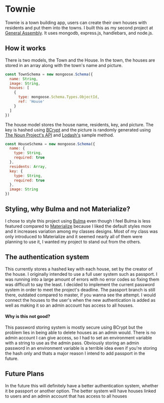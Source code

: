 # Townie

Townie is a town building app, users can create their own houses with residents and put them into the towns. I built this as my second project at [General Assembly](https://generalassemb.ly/). It uses mongodb, express.js, handlebars, and node.js.


## How it works

There is two models, the Town and the House.
In the town, the houses are stored in an array along with the town's name and picture.
```javascript
const TownSchema = new mongoose.Schema({
  name: String,
  image: String,
  houses: [
    {
      type: mongoose.Schema.Types.ObjectId,
      ref: 'House'
    }
  ]
})
```
The house model stores the house name, residents, key, and picture. The key is hashed using [BCrypt](https://www.npmjs.com/package/bcrypt-nodejs) and the picture is randomly generated using [The Noun Project's API](http://api.thenounproject.com/) and [Lodash's](https://lodash.com/) sample method. 
```javascript 
const HouseSchema = new mongoose.Schema({
  name: {
    type: String,
    required: true
  },
  residents: Array,
  key: {
    type: String,
    required: true
  },
  image: String
})
```

## Styling, why Bulma and not Materialize?

I chose to style this project using [Bulma](https://bulma.io/) even though I feel Bulma is less featured compared to [Materialize](http://materializecss.com/) because I liked the default styles more and it increases variation among my classes designs. Most of my class was only introduced to Materialize and it seemed nearly all of them were planning to use it, I wanted my project to stand out from the others.

## The authentication system
This currently stores a hashed key with each house, set by the creator of the house. I originally intended to use a full user system such as passport. I was running into a large amount of errors with no error codes so fixing them was difficult to say the least. I decided to implement the current password system in order to meet the project's deadline. The passport branch is still there, outdated compared to master, if you wanna see the attempt. I would connect the houses to the user's when the new authentication is added as well as making it so an admin account has access to all houses.

#### Why is this not good?
This password storing system is mostly secure using BCrypt but the problem lies in being able to delete houses as an admin would. There is no admin account I can give access, so I had to set an environment variable with a string to use as the admin pass. Obviously storing an admin password in an environment variable is a terrible idea even if you're storing the hash only and thats a major reason I intend to add passport in the future.

## Future Plans

In the future this will definitely have a better authentication system, whether it be passport or another option. The better system will have houses linked to users and an admin account that has access to all houses

